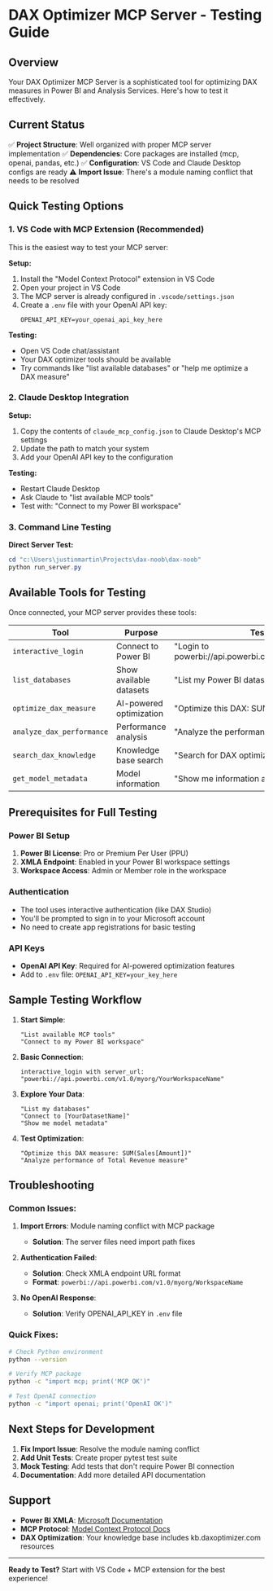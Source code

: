 # DAX Optimizer MCP Server - Testing Guide

## Overview
Your DAX Optimizer MCP Server is a sophisticated tool for optimizing DAX measures in Power BI and Analysis Services. Here's how to test it effectively.

## Current Status
✅ **Project Structure**: Well organized with proper MCP server implementation
✅ **Dependencies**: Core packages are installed (mcp, openai, pandas, etc.)
✅ **Configuration**: VS Code and Claude Desktop configs are ready
⚠️  **Import Issue**: There's a module naming conflict that needs to be resolved

## Quick Testing Options

### 1. VS Code with MCP Extension (Recommended)
This is the easiest way to test your MCP server:

**Setup:**
1. Install the "Model Context Protocol" extension in VS Code
2. Open your project in VS Code
3. The MCP server is already configured in `.vscode/settings.json`
4. Create a `.env` file with your OpenAI API key:
   ```
   OPENAI_API_KEY=your_openai_api_key_here
   ```

**Testing:**
- Open VS Code chat/assistant
- Your DAX optimizer tools should be available
- Try commands like "list available databases" or "help me optimize a DAX measure"

### 2. Claude Desktop Integration
**Setup:**
1. Copy the contents of `claude_mcp_config.json` to Claude Desktop's MCP settings
2. Update the path to match your system
3. Add your OpenAI API key to the configuration

**Testing:**
- Restart Claude Desktop
- Ask Claude to "list available MCP tools"
- Test with: "Connect to my Power BI workspace"

### 3. Command Line Testing
**Direct Server Test:**
```powershell
cd "c:\Users\justinmartin\Projects\dax-noob\dax-noob"
python run_server.py
```

## Available Tools for Testing

Once connected, your MCP server provides these tools:

| Tool | Purpose | Test Command |
|------|---------|--------------|
| `interactive_login` | Connect to Power BI | "Login to powerbi://api.powerbi.com/v1.0/myorg/MyWorkspace" |
| `list_databases` | Show available datasets | "List my Power BI datasets" |
| `optimize_dax_measure` | AI-powered optimization | "Optimize this DAX: SUM(Sales[Amount])" |
| `analyze_dax_performance` | Performance analysis | "Analyze the performance of my Total Sales measure" |
| `search_dax_knowledge` | Knowledge base search | "Search for DAX optimization best practices" |
| `get_model_metadata` | Model information | "Show me information about my data model" |

## Prerequisites for Full Testing

### Power BI Setup
1. **Power BI License**: Pro or Premium Per User (PPU)
2. **XMLA Endpoint**: Enabled in your Power BI workspace settings
3. **Workspace Access**: Admin or Member role in the workspace

### Authentication
- The tool uses interactive authentication (like DAX Studio)
- You'll be prompted to sign in to your Microsoft account
- No need to create app registrations for basic testing

### API Keys
- **OpenAI API Key**: Required for AI-powered optimization features
- Add to `.env` file: `OPENAI_API_KEY=your_key_here`

## Sample Testing Workflow

1. **Start Simple**:
   ```
   "List available MCP tools"
   "Connect to my Power BI workspace"
   ```

2. **Basic Connection**:
   ```
   interactive_login with server_url: "powerbi://api.powerbi.com/v1.0/myorg/YourWorkspaceName"
   ```

3. **Explore Your Data**:
   ```
   "List my databases"
   "Connect to [YourDatasetName]"
   "Show me model metadata"
   ```

4. **Test Optimization**:
   ```
   "Optimize this DAX measure: SUM(Sales[Amount])"
   "Analyze performance of Total Revenue measure"
   ```

## Troubleshooting

### Common Issues:
1. **Import Errors**: Module naming conflict with MCP package
   - **Solution**: The server files need import path fixes
   
2. **Authentication Failed**: 
   - **Solution**: Check XMLA endpoint URL format
   - **Format**: `powerbi://api.powerbi.com/v1.0/myorg/WorkspaceName`

3. **No OpenAI Response**:
   - **Solution**: Verify OPENAI_API_KEY in `.env` file

### Quick Fixes:
```bash
# Check Python environment
python --version

# Verify MCP package
python -c "import mcp; print('MCP OK')"

# Test OpenAI connection
python -c "import openai; print('OpenAI OK')"
```

## Next Steps for Development

1. **Fix Import Issue**: Resolve the module naming conflict
2. **Add Unit Tests**: Create proper pytest test suite
3. **Mock Testing**: Add tests that don't require Power BI connection
4. **Documentation**: Add more detailed API documentation

## Support

- **Power BI XMLA**: [Microsoft Documentation](https://docs.microsoft.com/en-us/power-bi/admin/service-premium-connect-tools)
- **MCP Protocol**: [Model Context Protocol Docs](https://modelcontextprotocol.io)
- **DAX Optimization**: Your knowledge base includes kb.daxoptimizer.com resources

---

**Ready to Test?** Start with VS Code + MCP extension for the best experience!
